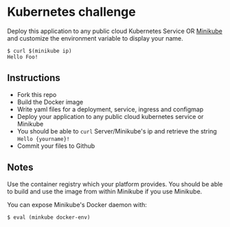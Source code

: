 # Kubernetes challenge

Deploy this application to any public cloud Kubernetes Service OR [Minikube](https://github.com/kubernetes/minikube) and customize the environment variable to display your name.

```
$ curl $(minikube ip)
Hello Foo!
```

## Instructions

- Fork this repo
- Build the Docker image
- Write yaml files for a deployment, service, ingress and configmap
- Deploy your application to any public cloud kubernetes service or Minikube
- You should be able to `curl` Server/Minikube's ip and retrieve the string `Hello {yourname}!`
- Commit your files to Github

## Notes

Use the container registry which your platform provides. You should be able to build and use the image from within Minikube if you use Minikube.

You can expose Minikube's Docker daemon with:

```shell
$ eval (minkube docker-env)
```
